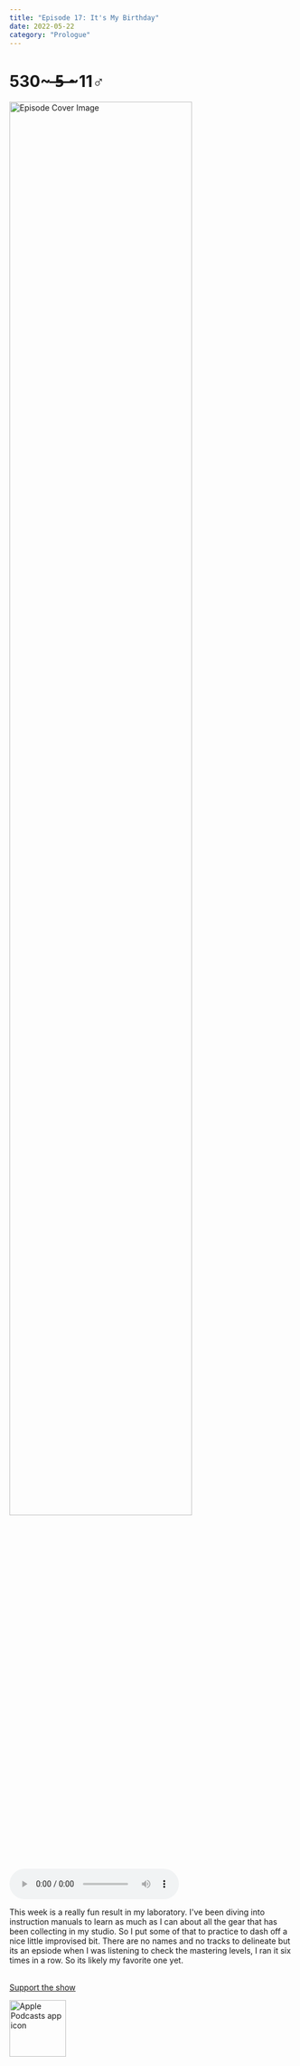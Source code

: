 ```yaml
---
title: "Episode 17: It's My Birthday"
date: 2022-05-22
category: "Prologue"
---
```

# 530~ ̶5̶ ̶~11♂
<img src="https://artwork.captivate.fm/b2298ee7-82a2-4476-9ffb-0f64829793ea/60854458c4d1acdf4e1c2f79c4137142d85d78e379bdafbd69bd34c85f5819ad.jpg" alt="Episode Cover Image" width=80%/>
<audio controls>
  <source src="https://podcasts.captivate.fm/media/f24c9030-f4d3-421a-b664-24991b7538e9/10654854-episode-17-it-s-my-birthday.mp3" type="audio/mpeg">
  Your browser does not support the audio element.
</audio>

<p>This week is a really fun result in my laboratory. I&apos;ve been diving into instruction manuals to learn as much as I can about all the gear that has been collecting in my studio. So I put some of that to practice to dash off a nice little improvised bit. There are no names and no tracks to delineate but its an epsiode when I was listening to check the mastering levels, I ran it six times in a row. So its likely my favorite one yet.<br/><br/></p><a rel="payment" href="https://www.paypal.com/donate/?hosted_button_id=WX3GRUK5BHJLS">Support the show</a>

<a href="https://podcasts.apple.com/us/podcast/living-room-music/id1608791560?tscg=30200&itsct=podcast_box_appicon&ls=1&mttnsubad=1608791560" style="display: inline-block;"><img src="https://toolbox.marketingtools.apple.com/api/v2/badges/app-icon-podcasts/standard/en-us" alt="Apple Podcasts app icon" style="width: 100px; height: 100px; vertical-align: middle; object-fit: contain;" /></a>
    
